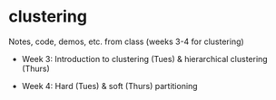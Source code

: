 # clustering

Notes, code, demos, etc. from class (weeks 3-4 for clustering)

* Week 3: Introduction to clustering (Tues) & hierarchical clustering (Thurs)

* Week 4: Hard (Tues) & soft (Thurs) partitioning
